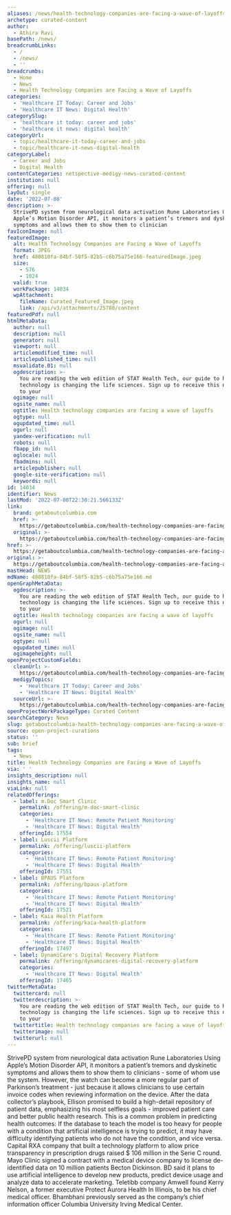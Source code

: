 ```yaml
---
aliases: /news/health-technology-companies-are-facing-a-wave-of-layoffs
archetype: curated-content
author:
  - Athira Ravi
basePath: /news/
breadcrumbLinks:
  - /
  - /news/
  - ''
breadcrumbs:
  - Home
  - News
  - Health Technology Companies are Facing a Wave of Layoffs
categories:
  - 'Healthcare IT Today: Career and Jobs'
  - 'Healthcare IT News: Digital Health'
categorySlug:
  - 'healthcare it today: career and jobs'
  - 'healthcare it news: digital health'
categoryUrl:
  - topic/healthcare-it-today-career-and-jobs
  - topic/healthcare-it-news-digital-health
categoryLabel:
  - Career and Jobs
  - Digital Health
contentCategories: netspective-medigy-news-curated-content
institution: null
offering: null
layOut: single
date: '2022-07-08'
description: >-
  StrivePD system from neurological data activation Rune Laboratories Using
  Apple’s Motion Disorder API, it monitors a patient’s tremors and dyskinetic
  symptoms and allows them to show them to clinician
favIconImage: null
featuredImage:
  alt: Health Technology Companies are Facing a Wave of Layoffs
  format: JPEG
  href: 480810fa-84bf-58f5-82b5-c6b75a75e166-featuredImage.jpeg
  size:
    - 576
    - 1024
  valid: true
  workPackage: 14034
  wpAttachment:
    fileName: Curated_Featured_Image.jpeg
    link: /api/v3/attachments/25780/content
featuredPdf: null
htmlMetaData:
  author: null
  description: null
  generator: null
  viewport: null
  articlemodified_time: null
  articlepublished_time: null
  msvalidate.01: null
  ogdescription: >-
    You are reading the web edition of STAT Health Tech, our guide to how
    technology is changing the life sciences. Sign up to receive this newsletter
    to your
  ogimage: null
  ogsite_name: null
  ogtitle: Health technology companies are facing a wave of layoffs
  ogtype: null
  ogupdated_time: null
  ogurl: null
  yandex-verification: null
  robots: null
  fbapp_id: null
  oglocale: null
  fbadmins: null
  articlepublisher: null
  google-site-verification: null
  keywords: null
id: 14034
identifier: News
lastMod: '2022-07-08T22:30:21.566133Z'
link:
  brand: getaboutcolumbia.com
  href: >-
    https://getaboutcolumbia.com/health-technology-companies-are-facing-a-wave-of-layoffs/
  original: >-
    https://getaboutcolumbia.com/health-technology-companies-are-facing-a-wave-of-layoffs/
href: >-
  https://getaboutcolumbia.com/health-technology-companies-are-facing-a-wave-of-layoffs/
original: >-
  https://getaboutcolumbia.com/health-technology-companies-are-facing-a-wave-of-layoffs/
mastHead: NEWS
mdName: 480810fa-84bf-58f5-82b5-c6b75a75e166.md
openGraphMetaData:
  ogdescription: >-
    You are reading the web edition of STAT Health Tech, our guide to how
    technology is changing the life sciences. Sign up to receive this newsletter
    to your
  ogtitle: Health technology companies are facing a wave of layoffs
  ogurl: null
  ogimage: null
  ogsite_name: null
  ogtype: null
  ogupdated_time: null
  ogimageheight: null
openProjectCustomFields:
  cleanUrl: >-
    https://getaboutcolumbia.com/health-technology-companies-are-facing-a-wave-of-layoffs/
  medigyTopics:
    - 'Healthcare IT Today: Career and Jobs'
    - 'Healthcare IT News: Digital Health'
  sourceUrl: >-
    https://getaboutcolumbia.com/health-technology-companies-are-facing-a-wave-of-layoffs/
openProjectWorkPackageType: Curated Content
searchCategory: News
slug: getaboutcolumbia-health-technology-companies-are-facing-a-wave-of-layoffs
source: open-project-curations
status: ''
sub: brief
tags:
  - News
title: Health Technology Companies are Facing a Wave of Layoffs
via: ' '
insights_description: null
insights_name: null
viaLink: null
relatedOfferings:
  - label: m.Doc Smart Clinic
    permalink: /offering/m-doc-smart-clinic
    categories:
      - 'Healthcare IT News: Remote Patient Monitoring'
      - 'Healthcare IT News: Digital Health'
    offeringId: 17554
  - label: Luscii Platform
    permalink: /offering/luscii-platform
    categories:
      - 'Healthcare IT News: Remote Patient Monitoring'
      - 'Healthcare IT News: Digital Health'
    offeringId: 17551
  - label: BPAUS Platform
    permalink: /offering/bpaus-platform
    categories:
      - 'Healthcare IT News: Remote Patient Monitoring'
      - 'Healthcare IT News: Digital Health'
    offeringId: 17521
  - label: Kaia Health Platform
    permalink: /offering/kaia-health-platform
    categories:
      - 'Healthcare IT News: Remote Patient Monitoring'
      - 'Healthcare IT News: Digital Health'
    offeringId: 17497
  - label: DynamiCare's Digital Recovery Platform
    permalink: /offering/dynamicares-digital-recovery-platform
    categories:
      - 'Healthcare IT News: Digital Health'
    offeringId: 17465
twitterMetaData:
  twittercard: null
  twitterdescription: >-
    You are reading the web edition of STAT Health Tech, our guide to how
    technology is changing the life sciences. Sign up to receive this newsletter
    to your
  twittertitle: Health technology companies are facing a wave of layoffs
  twitterimage: null
  twitterurl: null
---
```

<p>StrivePD system from neurological data activation Rune Laboratories Using Apple’s Motion Disorder API, it monitors a patient’s tremors and dyskinetic symptoms and allows them to show them to clinicians - some of whom use the system.
However, the watch can become a more regular part of Parkinson’s treatment - just because it allows clinicians to use certain invoice codes when reviewing information on the device.
After the data collector’s playbook, Ellison promised to build a high-detail repository of patient data, emphasizing his most selfless goals - improved patient care and better public health research.
This is a common problem in predicting health outcomes: If the database to teach the model is too heavy for people with a condition that artificial intelligence is trying to predict, it may have difficulty identifying patients who do not have the condition, and vice versa.
Capital RXA company that built a technology platform to allow price transparency in prescription drugs raised $ 106 million in the Serie C round.
Mayo Clinic signed a contract with a medical device company to license de-identified data on 10 million patients Becton Dickinson.
BD said it plans to use artificial intelligence to develop new products, predict device usage and analyze data to accelerate marketing.
Teletibb company Amwell found Kerry Nelson, a former executive Protect Aurora Health In Illinois, to be his chief medical officer.
Bhambhani previously served as the company’s chief information officer Columbia University Irving Medical Center.</p>